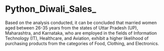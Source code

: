# Python_Diwali_Sales_
Based on the analysis conducted, it can be concluded that married women aged between 26-35 years from the states of Uttar Pradesh (UP), Maharashtra, and Karnataka, who are employed in the fields of Information Technology (IT), Healthcare, and Aviation, exhibit a higher likelihood of purchasing products from the categories of Food, Clothing, and Electronics.

